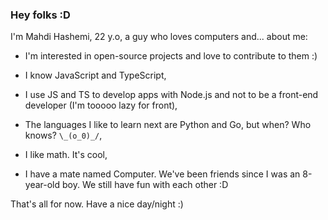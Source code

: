 ### Hey folks :D

I'm Mahdi Hashemi, 22 y.o, a guy who loves computers and... about me:

- I'm interested in open-source projects and love to contribute to them :)

- I know JavaScript and TypeScript,

- I use JS and TS to develop apps with Node.js and not to be a front-end developer (I'm tooooo lazy for front),

- The languages I like to learn next are Python and Go, but when? Who knows? `\_(o_0)_/`,

- I like math. It's cool,

- I have a mate named Computer. We've been friends since I was an 8-year-old boy. We still have fun with each other :D

That's all for now. Have a nice day/night :)
